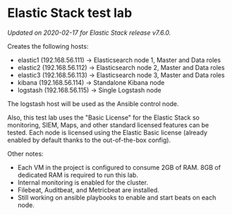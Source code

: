 # Elastic Stack test lab

*Updated on 2020-02-17 for Elastic Stack release v7.6.0.*

Creates the following hosts:

- elastic1 (192.168.56.111) -> Elasticsearch node 1, Master and Data roles
- elastic2 (192.168.56.112) -> Elasticsearch node 2, Master and Data roles
- elastic3 (192.168.56.113) -> Elasticsearch node 3, Master and Data roles
- kibana (192.168.56.114) -> Standalone Kibana node
- logstash (192.168.56.115) -> Single Logstash node

The logstash host will be used as the Ansible control node.

Also, this test lab uses the "Basic License" for the Elastic Stack so monitoring, SIEM, Maps, and other standard licensed features can be tested.
Each node is licensed using the Elastic Basic license (already enabled by default thanks to the out-of-the-box config).

Other notes: 

- Each VM in the project is configured to consume 2GB of RAM. 8GB of dedicated RAM is required to run this lab.
- Internal monitoring is enabled for the cluster.
- Filebeat, Auditbeat, and Metricbeat are installed.
- Still working on ansible playbooks to enable and start beats on each node.